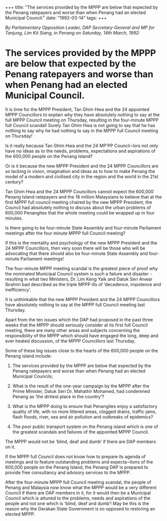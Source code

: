 +++ 
title: "The services provided by the MPPP are below that expected by the Penang ratepayers and worse than when Penang had an elected Municipal Council."
date: "1992-03-14"
tags:
+++

_By Parliamentary Opposition Leader, DAP Secretary-General and MP for Tanjung, Lim Kit Siang, in Penang on Saturday, 14th March, 1992:_

# The services provided by the MPPP are below that expected by the Penang ratepayers and worse than when Penang had an elected Municipal Council.

It is time for the MPPP President, Tan Ghim Hwa and the 24 appointed MPPP Councillors to explain why they have absolutely nothing to say at the full MPPP Council meeting on Thursday, resulting in the four-minute MPPP full Council scandal! Surely Tan Ghim Hwa is not going to say that he has 
nothing to say why he had nothing to say in the MPPP full Council meeting on Thursday!</u>

Is it really because Tan Ghim Hwa and the 24 MP'PP Council¬lors not only have no ideas as to the needs, problems, expectations and aspirations of the 600,000 people on the Penang Island?

Or is it because the new MPPP President and the 24 MPPP Councillors are so lacking in vision, imagination and ideas as to how to make Penang the model of a modern and civilised city in the region and the world in the 21st century?

Tan Ghim Hwa and the 24 MPPP Councillors cannot expect the 600,000 Penang Island ratepayers 
and the 18 million Malaysians to believe that at the first MPPP full council meeting chaired by the new 
MPPP President, the Council had absolutely nothing to discuss about the urban problems of 600,000 Penangites that the whole meeting could be wrapped up in four minutes.

Is there going to be four-minute State Assembly and four-minute Parliament meetings after the four minute MPPP full Council meeting?

If this is the mentality and psychology of the new MPPP President and the 24 MPPP Councillors, 
then very soon there will be those who will be advocating that there should also be four-minute State Assembly and four-minute Parliament meetings!

The four-minute MPPP meeting scandal is the greatest piece of proof why the nominated Municipal Council system is such a failure and disaster - resulting in what two Ministers, Dr. Lim Keng Yaik and Datuk Seri Anwar Ibrahim bad described as the triple MPPP ills of ‘decadence, impotence and  inefficiency’.

It is unthinkable that the new MPPP President and the 24 MPPP Councillors have absolutely nothing to say at the MPPP full Council meeting last Thursday.

Apart from the ten issues which the DAP had proposed in the past three weeks that the MPPP should seriously consider at its first full Council meeting, there are many other areas and subjects concerning 
the responsibility of the MPPP which should have engaged the long, deep and ever heated discussion, 
of the MPPP Councillors last Thursday.

Some of these big issues close to the hearts of the 600,000 people on the Penang island include:

1. The services provided by the MPPP are below that expected by the Penang ratepayers and worse 
than when Penang had an elected Municipal Councils;

2. What is the result of the one-year campaign by the MPPP after the Prime Minister, Datuk Seri 
Dr. Mahathir Mohamed, had condemned Penang as ‘the dirtiest place in the country’?

3. What is the MPPP doing to ensure that Penangites enjoy a satisfactory quality of life, with no more littered areas, clogged drains, traffic jams, flash floods, river, sea and air pollution and outbreaks of epidemics?

4. The poor public transport system on the Penang island which is one of the greatest scandals and failures of the appointed MPPP Council.

The MPPP would not be ‘blind, deaf and dumb’ if there are DAP members on it.

If the MPPP full Council does not know how to prepare its agenda of meetings and to feature outstanding problems and expecta¬tions of the 600,000 people on the Penang Island, the Penang DAP is prepared 
to provide free consultancy and advisory services to the MPPP.

After the four-minute MPPP full Council meeting scandal, the people of Penang and Malaysia now 
know what the MPPP would be a very different Council if there are DAP members in it, for it would then be a Municipal Council which is attuned to the problems, needs and aspirations of the people and not one which is ‘blind, deaf and dumb’! May be this is the reason why the Gerakan State Government is so opposed to restoring an elected MPPP.
 
